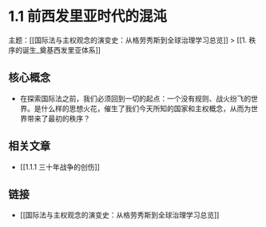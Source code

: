 # 1.1 前西发里亚时代的混沌

主题：[[国际法与主权观念的演变史：从格劳秀斯到全球治理学习总览]] > [[1. 秩序的诞生_奠基西发里亚体系]]

## 核心概念

- 在探索国际法之前，我们必须回到一切的起点：一个没有规则、战火纷飞的世界。是什么样的思想火花，催生了我们今天所知的国家和主权概念，从而为世界带来了最初的秩序？

## 相关文章

- [[1.1.1 三十年战争的创伤]]

## 链接

- [[国际法与主权观念的演变史：从格劳秀斯到全球治理学习总览]]
